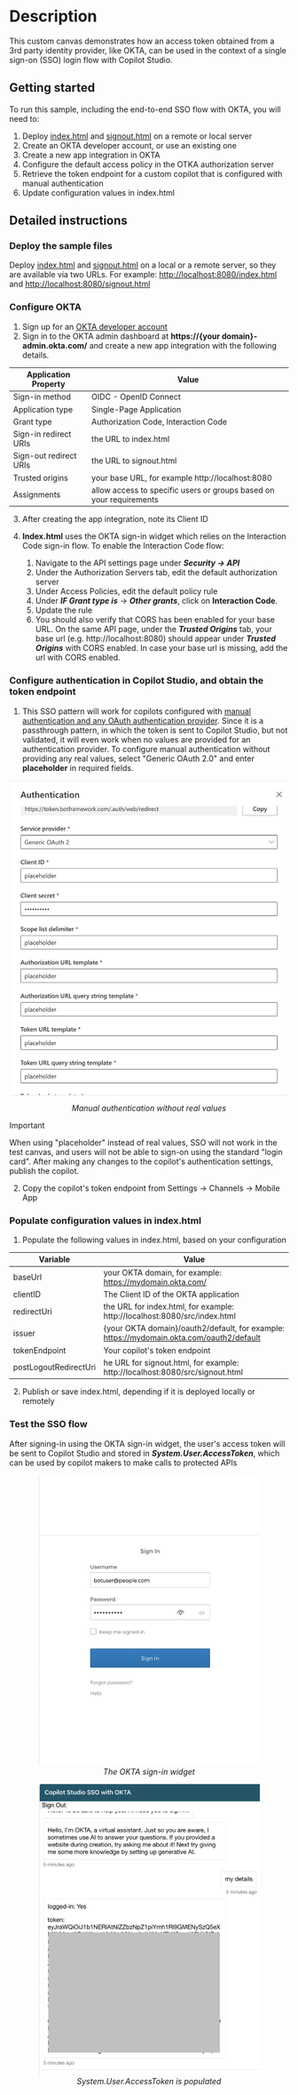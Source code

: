 # Description

This custom canvas demonstrates how an access token obtained from a 3rd party identity provider, like OKTA, can be used in the context of a single sign-on (SSO) login flow with Copilot Studio.

## Getting started

To run this sample, including the end-to-end SSO flow with OKTA, you will need to:

1. Deploy [index.html](./public/index.html) and [signout.html](./public/signout.html) on a remote or local server 
2. Create an OKTA developer account, or use an existing one
3. Create a new app integration in OKTA
4. Configure the default access policy in the OTKA authorization server
5. Retrieve the token endpoint for a custom copilot that is configured with manual authentication
6. Update configuration values in index.html

## Detailed instructions

### Deploy the sample files

Deploy [index.html](./public/index.html) and [signout.html](./public/signout.html) on a local or a remote server, so they are available via two URLs. For example: [http://localhost:8080/index.html](http://localhost:8080/index.html) and [http://localhost:8080/signout.html](http://localhost:8080/signout.html)

### Configure OKTA

1. Sign up for an [OKTA developer account](https://developer.okta.com/signup/)
2. Sign in to the OKTA admin dashboard at **https://{your domain}-admin.okta.com/** and create a new app integration with the following details.


| Application Property   | Value                                                               |
| ---------------------- | ------------------------------------------------------------------- |
| Sign-in method         | OIDC - OpenID Connect                                               |
| Application type       | Single-Page Application                                             |
| Grant type             | Authorization Code, Interaction Code                                |
| Sign-in redirect URIs  | the URL to index.html                                               |
| Sign-out redirect URIs | the URL to signout.html                                             |
| Trusted origins        | your base URL, for example http://localhost:8080                    |
| Assignments            | allow access to specific users or groups based on your requirements |

3. After creating the app integration, note its Client ID
4. **Index.html** uses the OKTA sign-in widget which relies on the Interaction Code sign-in flow. To enable the Interaction Code flow:
   
   1. Navigate to the API settings page under ***Security -> API***
   2. Under the Authorization Servers tab, edit the default authorization server
   3. Under Access Policies, edit the default policy rule
   4. Under ***IF Grant type is*** -> ***Other grants***, click on **Interaction Code**. 
   5. Update the rule
   6. You should also verify that CORS has been enabled for your base URL. On the same API page, under the ***Trusted Origins*** tab, your base url (e.g. http://localhost:8080) should appear under ***Trusted Origins*** with CORS enabled. In case your base url is missing, add the url with CORS enabled.
   

### Configure authentication in Copilot Studio, and obtain the token endpoint

1. This SSO pattern will work for copilots configured with [manual authentication and any OAuth authentication provider](https://learn.microsoft.com/en-us/microsoft-copilot-studio/configuration-end-user-authentication#manual-authentication-fields). Since it is a passthrough pattern, in which the token is sent to Copilot Studio, but not validated, it will even work when no values are provided for an authentication provider. To configure manual authentication without providing any real values, select "Generic OAuth 2.0" and enter **placeholder** in required fields.

<p align="center">
  <img src="./img/placeholder.png" alt="Manual authentication without real values" width="500px">
  <br>
  <em>Manual authentication without real values</em>
</p>

> [!IMPORTANT]
> When using "placeholder" instead of real values, SSO will not work in the test canvas, and users will not be able to sign-on using the standard "login card".
> After making any changes to the copilot's authentication settings, publish the copilot.

2. Copy the copilot's token endpoint from Settings -> Channels -> Mobile App

### Populate configuration values in index.html

1. Populate the following values in index.html, based on your configuration

| Variable              | Value                                                                                     |
| --------------------- | ----------------------------------------------------------------------------------------- |
| baseUrl               | your OKTA domain, for example: https://mydomain.okta.com/                                 |
| clientID              | The Client ID of the OKTA application                                                     |
| redirectUri           | the URL for index.html, for example: http://localhost:8080/src/index.html                 |
| issuer                | {your OKTA domain}/oauth2/default, for example: https://mydomain.okta.com/oauth2/default |
| tokenEndpoint         | Your copilot's token endpoint                                                             |
| postLogoutRedirectUri | he URL for signout.html, for example: http://localhost:8080/src/signout.html              |

2. Publish or save index.html, depending if it is deployed locally or remotely

### Test the SSO flow

After signing-in using the OKTA sign-in widget, the user's access token will be sent to Copilot Studio and stored in ***System.User.AccessToken***, which can be used by copilot makers to make calls to protected APIs


<p align="center">
  <img src="./img/widget.png" alt="The OKTA sign-in widget" width="400px">
  <br>
  <em>The OKTA sign-in widget</em>
</p>


<p align="center">
  <img src="./img/token.png" alt="The user's access token" width="400px">
  <br>
  <em>System.User.AccessToken is populated</em>
</p>



